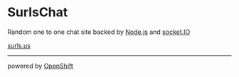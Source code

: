 SurlsChat
============
Random one to one chat site backed by [Node.js](http://nodejs.org/) and [socket.IO](http://socket.io/‎)

[surls.us](http://surls.us)

---------------
powered by [OpenShift](https://www.openshift.com/)
